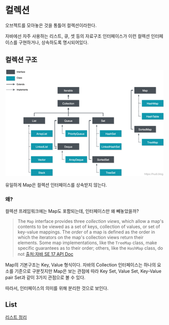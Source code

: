 
# 컬렉션
오브젝트를 모아놓은 것을 통틀어 컬렉션이라한다.

자바에선 자주 사용하는 리스트, 큐, 셋 등의 자료구조 인터페이스가 이런 컬렉션 인터페이스를 구현하거나, 상속하도록 명시되어있다.

## 컬렉션 구조

![컬렉션 구조](../../리소스/java_collection_struct.png)

유일하게 Map은 컬렉션 인터페이스를 상속받지 않는다.

### 왜?
컬렉션 프레임워크에는 Map도 포함되는데, 인터페이스만 왜 빼놓았을까?

> The `Map` interface provides three _collection views_, which allow a map's contents to be viewed as a set of keys, collection of values, or set of key-value mappings. The _order_ of a map is defined as the order in which the iterators on the map's collection views return their elements. Some map implementations, like the `TreeMap` class, make specific guarantees as to their order; others, like the `HashMap` class, do not
							[출처:자바 SE 17 API Doc](https://docs.oracle.com/en/java/javase/17/docs/api/java.base/java/util/Map.html)


Map의 기본구조는 Key, Value 형식이다. 자바의 Collection 인터페이스는 하나의 요소를 기준으로 구분짓지만 Map은 보는 관점에 따라 Key Set, Value Set, Key-Value pair Set과 같이 3가지 관점으로 볼 수 있다.

따라서, 인터페이스의 의미를 위해 분리한 것으로 보인다.


## List
[리스트 정리](./리스트-List)